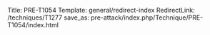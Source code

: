 Title: PRE-T1054
Template: general/redirect-index
RedirectLink: /techniques/T1277
save_as: pre-attack/index.php/Technique/PRE-T1054/index.html